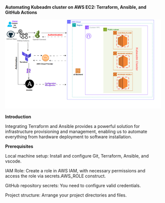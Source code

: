 
**Automating Kubeadm cluster on AWS EC2: Terraform, Ansible, and GitHub Actions**



![image](https://github.com/Chenwingu/kubeadm-ec2-automate/blob/main/kubeadm-k8s-cluster.png)

**Introduction**

Integrating Terraform and Ansible provides a powerful solution for infrastructure provisioning and management, enabling us to automate everything from hardware deployment to software installation.


**Prerequisites**

Local machine setup: Install and configure Git, Terraform, Ansible, and vscode.

IAM Role: Create a role in AWS IAM, with necessary permissions and access the role via secrets.AWS_ROLE construct.

GitHub repository secrets: You need to configure valid credentials.

Project structure: Arrange your project directories and files.

